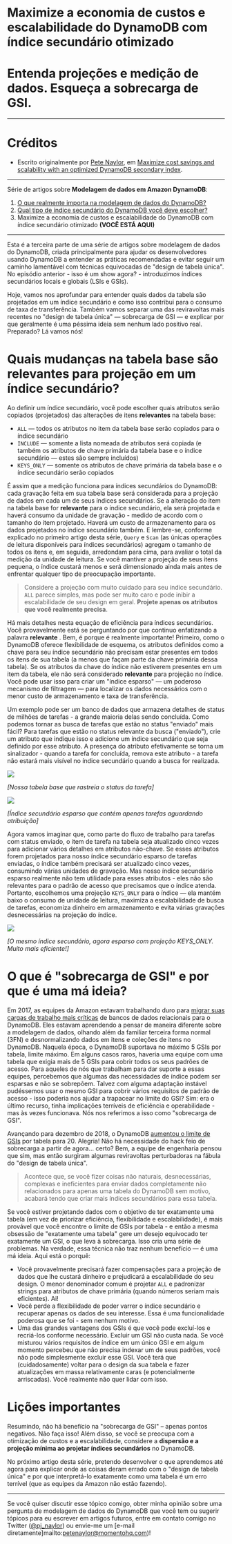# Maximize a economia de custos e escalabilidade do DynamoDB com índice secundário otimizado

# Entenda projeções e medição de dados. Esqueça a sobrecarga de GSI.

---

# Créditos

- Escrito originalmente por [Pete Naylor](https://twitter.com/pj_naylor), em [Maximize cost savings and scalability with an optimized DynamoDB secondary index](https://www.gomomento.com/blog/maximize-cost-savings-and-scalability-with-an-optimized-dynamodb-secondary-index).

---

Série de artigos sobre **Modelagem de dados em Amazon DynamoDB**:

1. [O que realmente importa na modelagem de dados do DynamoDB?]()
2. [Qual tipo de índice secundário do DynamoDB você deve escolher?]()
3. Maximize a economia de custos e escalabilidade do DynamoDB com índice secundário otimizado **(VOCÊ ESTÁ AQUI)**

---

Esta é a terceira parte de uma série de artigos sobre modelagem de dados do DynamoDB, criada principalmente para ajudar os desenvolvedores usando DynamoDB a entender as práticas recomendadas e evitar seguir um caminho lamentável com técnicas equivocadas de "design de tabela única". No episódio anterior - isso é um show agora? - introduzimos índices secundários locais e globais (LSIs e GSIs). 

Hoje, vamos nos aprofundar para entender quais dados da tabela são projetados em um índice secundário e como isso contribui para o consumo de taxa de transferência. Também vamos separar uma das reviravoltas mais recentes no "design de tabela única" — sobrecarga de GSI — e explicar por que geralmente é uma péssima ideia sem nenhum lado positivo real. Preparado? Lá vamos nós!

# Quais mudanças na tabela base são relevantes para projeção em um índice secundário?

Ao definir um índice secundário, você pode escolher quais atributos serão copiados (projetados) das alterações de itens **relevantes** na tabela base: 

- `ALL` — todos os atributos no item da tabela base serão copiados para o índice secundário
- `INCLUDE` — somente a lista nomeada de atributos será copiada (e também os atributos de chave primária da tabela base e o índice secundário — estes são sempre incluídos)
- `KEYS_ONLY` — somente os atributos de chave primária da tabela base e o índice secundário serão copiados 

É assim que a medição funciona para índices secundários do DynamoDB: cada gravação feita em sua tabela base será considerada para a projeção de dados em cada um de seus índices secundários. Se a alteração do item na tabela base for **relevante** para o índice secundário, ela será projetada e haverá consumo da unidade de gravação - medido de acordo com o tamanho do item projetado. Haverá um custo de armazenamento para os dados projetados no índice secundário também. E lembre-se, conforme explicado no primeiro artigo desta série, `Query` e `Scan` (as únicas operações de leitura disponíveis para índices secundários) agregam o tamanho de todos os itens e, em seguida, arredondam para cima, para avaliar o total da medição da unidade de leitura. Se você mantiver a projeção de seus itens pequena, o índice custará menos e será dimensionado ainda mais antes de enfrentar qualquer tipo de preocupação importante. 

> Considere a projeção com muito cuidado para seu índice secundário. `ALL` parece simples, mas pode ser muito caro e pode inibir a escalabilidade de seu design em geral. **Projete apenas os atributos que você realmente precisa**.

Há mais detalhes nesta equação de eficiência para índices secundários. Você provavelmente está se perguntando por que continuo enfatizando a palavra **relevante** . Bem, é porque é realmente importante! Primeiro, como o DynamoDB oferece flexibilidade de esquema, os atributos definidos como a chave para seu índice secundário não precisam estar presentes em todos os itens de sua tabela (a menos que façam parte da chave primária dessa tabela). Se os atributos da chave do índice não estiverem presentes em um item da tabela, ele não será considerado **relevante** para projeção no índice. Você pode usar isso para criar um "índice esparso" — um poderoso mecanismo de filtragem — para localizar os dados necessários com o menor custo de armazenamento e taxa de transferência.

Um exemplo pode ser um banco de dados que armazena detalhes de status de milhões de tarefas - a grande maioria delas sendo concluída. Como podemos tornar as busca de tarefas que estão no status "enviado" mais fácil? Para tarefas que estão no status relevante da busca ("enviado"), crie um atributo que indique isso e adicione um índice secundário que seja definido por esse atributo. A presença do atributo efetivamente se torna um sinalizador - quando a tarefa for concluída, remova este atributo - a tarefa não estará mais visível no índice secundário quando a busca for realizada. 

![](https://assets.website-files.com/628fadb065a50abf13a11485/63db10b9839c2c580ee722b3_Optimize%20your%20DDB%20Secondary%20Index%20-%20base%20table%20%20v4.png)

*[Nossa tabela base que rastreia o status da tarefa]*

![](https://assets.website-files.com/628fadb065a50abf13a11485/63db120f1319e3855f6e660b_Optimize%20your%20DDB%20Secondary%20Index%20-%20sparse%20secondary%20index%20table%20-%20only%20contains%20jobs%20-%20v5.png)

*[Índice secundário esparso que contém apenas tarefas aguardando atribuição]*

Agora vamos imaginar que, como parte do fluxo de trabalho para tarefas com status enviado, o item de tarefa na tabela seja atualizado cinco vezes para adicionar vários detalhes em atributos não-chave. Se esses atributos forem projetados para nosso índice secundário esparso de tarefas enviadas, o índice também precisará ser atualizado cinco vezes, consumindo várias unidades de gravação. Mas nosso índice secundário esparso realmente não tem utilidade para esses atributos - eles não são relevantes para o padrão de acesso que precisamos que o índice atenda. Portanto, escolhemos uma projeção `KEYS_ONLY` para o índice — ela mantém baixo o consumo de unidade de leitura, maximiza a escalabilidade de busca de tarefas, economiza dinheiro em armazenamento e evita várias gravações desnecessárias na projeção do índice. 

![](https://assets.website-files.com/628fadb065a50abf13a11485/63db0f65e1a5e3f66257ef4b_Optimize%20your%20DDB%20Secondary%20Index%20-%20Sparse%20secondary%20with%20keys_only%20V4.png)

*[O mesmo índice secundário, agora esparso com projeção KEYS_ONLY. Muito mais eficiente!]*

# O que é "sobrecarga de GSI" e por que é uma má ideia?

Em 2017, as equipes da Amazon estavam trabalhando duro para [migrar suas cargas de trabalho mais críticas](https://www.youtube.com/watch?v=qcuH2ikQkaM) de bancos de dados relacionais para o DynamoDB. Eles estavam aprendendo a pensar de maneira diferente sobre a modelagem de dados, olhando além da familiar terceira forma normal (3FN) e desnormalizando dados em itens e coleções de itens no DynamoDB. Naquela época, o DynamoDB suportava no máximo 5 GSIs por tabela, limite máximo. Em alguns casos raros, haveria uma equipe com uma tabela que exigia mais de 5 GSIs para cobrir todos os seus padrões de acesso. Para aqueles de nós que trabalham para dar suporte a essas equipes, percebemos que algumas das necessidades de índice podem ser esparsas e não se sobrepõem. Talvez com alguma adaptação instável pudéssemos usar o mesmo GSI para cobrir vários requisitos de padrão de acesso - isso poderia nos ajudar a trapacear no limite do GSI? Sim: era o último recurso, tinha implicações terríveis de eficiência e operabilidade - mas às vezes funcionava. Nós nos referimos a isso como "sobrecarga de GSI".

Avançando para dezembro de 2018, o DynamoDB [aumentou o limite de GSIs](https://aws.amazon.com/about-aws/whats-new/2018/12/amazon-dynamodb-increases-the-number-of-global-secondary-indexes-and-projected-index-attributes-you-can-create-per-table/) por tabela para 20. Alegria! Não há necessidade do hack feio de sobrecarga a partir de agora... certo? Bem, a equipe de engenharia pensou que sim, mas então surgiram algumas reviravoltas perturbadoras na fábula do "design de tabela única". 

> Acontece que, se você fizer coisas não naturais, desnecessárias, complexas e ineficientes para enviar dados completamente não relacionados para apenas uma tabela do DynamoDB sem motivo, acabará tendo que criar mais índices secundários para essa tabela. 

Se você estiver projetando dados com o objetivo de ter exatamente uma tabela (em vez de priorizar eficiência, flexibilidade e escalabilidade), é mais provável que você encontre o limite de GSIs por tabela - e então a mesma obsessão de "exatamente uma tabela" gere um desejo equivocado ter exatamente um GSI, o que leva à sobrecarga. Isso cria uma série de problemas. Na verdade, essa técnica não traz nenhum benefício — é uma má ideia. Aqui está o porquê: 

- Você provavelmente precisará fazer compensações para a projeção de dados que lhe custará dinheiro e prejudicará a escalabilidade do seu design. O menor denominador comum é projetar `ALL` e padronizar strings para atributos de chave primária (quando números seriam mais eficientes). Ai!
- Você perde a flexibilidade de poder varrer o índice secundário e recuperar apenas os dados de seu interesse. Essa é uma funcionalidade poderosa que se foi - sem nenhum motivo.
- Uma das grandes vantagens dos GSIs é que você pode excluí-los e recriá-los conforme necessário. Excluir um GSI não custa nada. Se você misturou vários requisitos de índice em um único GSI e em algum momento percebeu que não precisa indexar um de seus padrões, você não pode simplesmente excluir esse GSI. Você terá que (cuidadosamente) voltar para o design da sua tabela e fazer atualizações em massa relativamente caras (e potencialmente arriscadas). Você realmente não quer lidar com isso. 

# Lições importantes

Resumindo, não há benefício na "sobrecarga de GSI" – apenas pontos negativos. Não faça isso! Além disso, se você se preocupa com a otimização de custos e a escalabilidade, considere a **dispersão e a projeção mínima ao projetar índices secundários** no DynamoDB.

No próximo artigo desta série, pretendo desenvolver o que aprendemos até agora para explicar onde as coisas deram errado com o "design de tabela única" e por que interpretá-lo exatamente como uma tabela é um erro terrível (que as equipes da Amazon não estão fazendo). 

---

Se você quiser discutir esse tópico comigo, obter minha opinião sobre uma pergunta de modelagem de dados do DynamoDB que você tem ou sugerir tópicos para eu escrever em artigos futuros, entre em contato comigo no Twitter ([@pj_naylor](https://twitter.com/pj_naylor)) ou envie-me um [e-mail diretamente]mailto:petenaylor@momentohq.com)!